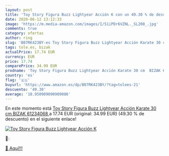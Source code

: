 ```yaml
---
layout: post
title: 'Toy Story Figura Buzz Lightyear Acción K con un 49.30 % de descuento'
date: 2020-06-12 13:12:33
image: 'https://m.media-amazon.com/images/I/51iPDr6VZNL._SL200_.jpg'
comments: true
category: ofertas
author: ring
slug: 'B07RK423BY-es Toy Story Figura Buzz Lightyear Acción Karate 30 cm BIZAK...'
tags: tole.es, bizak
actualPrice: 17.74 EUR
currency: EUR
price: 17.74
comparePrice: 34.99 EUR
prodname: 'Toy Story Figura Buzz Lightyear Acción Karate 30 cm  BIZAK 61234068 '
country: 'es'
flag: '🇪🇸'
buyurl: 'https://www.amazon.es/dp/B07RK423BY/?tag=tolees-21'
descuento: '49.30'
average: '18.950909090909086'
---
```


En este momento está [Toy Story Figura Buzz Lightyear Acción Karate 30 cm  BIZAK 61234068 ](https://www.amazon.es/dp/B07RK423BY/?tag=tolees-21) a 17.74 EUR (original: 34.99 EUR) (49.30 %  de descuento) en el siguiente enlace!

[![Toy Story Figura Buzz Lightyear Acción K](https://m.media-amazon.com/images/I/51iPDr6VZNL._SL200_.jpg)](https://www.amazon.es/dp/B07RK423BY/?tag=tolees-21)

🔎:


[🛒 Aquí!!!](https://www.amazon.es/dp/B07RK423BY/?tag=tolees-21)
